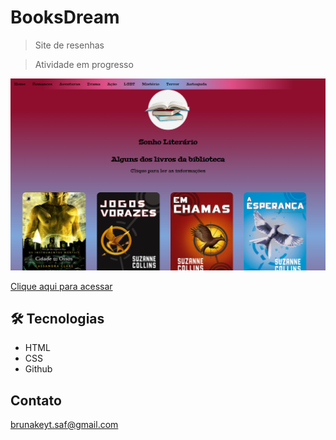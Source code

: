 # BooksDream
> Site de resenhas

> Atividade em progresso

![booksdream-index](./preview.png)

[Clique aqui para acessar](https://brunakeyt.github.io/booksdream/)

## 🛠 Tecnologias
- HTML
- CSS
- Github

## Contato
brunakeyt.saf@gmail.com
